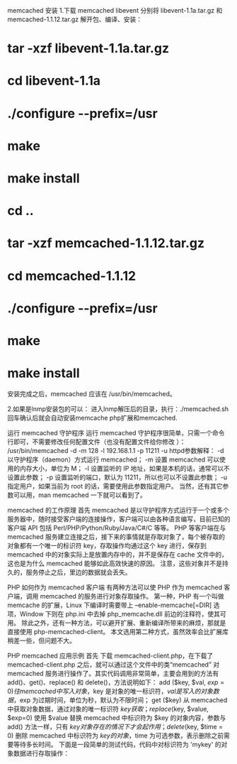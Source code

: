 memcached 安装
1.下载 memcached libevent
分别将 libevent-1.1a.tar.gz 和 memcached-1.1.12.tar.gz 解开包、编译、安装：
# tar -xzf libevent-1.1a.tar.gz
# cd libevent-1.1a
# ./configure --prefix=/usr
# make
# make install
# cd ..
# tar -xzf memcached-1.1.12.tar.gz
# cd memcached-1.1.12
# ./configure --prefix=/usr
# make
# make install
安装完成之后，memcached 应该在 /usr/bin/memcached。

2.如果是lnmp安装包的可以：
进入lnmp解压后的目录，执行：./memcached.sh
回车确认后就会自动安装memcache php扩展和memcached.

运行 memcached 守护程序
运行 memcached 守护程序很简单，只需一个命令行即可，不需要修改任何配置文件（也没有配置文件给你修改 ）：
/usr/bin/memcached -d -m 128 -l 192.168.1.1 -p 11211 -u httpd参数解释：
-d 以守护程序（daemon）方式运行 memcached；
-m 设置 memcached 可以使用的内存大小，单位为 M；
-l 设置监听的 IP 地址，如果是本机的话，通常可以不设置此参数；
-p 设置监听的端口，默认为 11211，所以也可以不设置此参数；
-u 指定用户，如果当前为 root 的话，需要使用此参数指定用户。
当然，还有其它参数可以用，man memcached 一下就可以看到了。

memcached 的工作原理
首先 memcached 是以守护程序方式运行于一个或多个服务器中，随时接受客户端的连接操作，客户端可以由各种语言编写，目前已知的客户端 API 包括 Perl/PHP/Python/Ruby/Java/C#/C 等等。
PHP 等客户端在与 memcached 服务建立连接之后，接下来的事情就是存取对象了，每个被存取的对象都有一个唯一的标识符 key，存取操作均通过这个 key 进行，保存到 memcached 中的对象实际上是放置内存中的，并不是保存在 cache 文件中的，这也是为什么 memcached 能够如此高效快速的原因。
注意，这些对象并不是持久的，服务停止之后，里边的数据就会丢失。

PHP 如何作为 memcached 客户端
有两种方法可以使 PHP 作为 memcached 客户端，调用 memcached 的服务进行对象存取操作。
第一种，PHP 有一个叫做 memcache 的扩展，Linux 下编译时需要带上 –enable-memcache[=DIR] 选项，Window 下则在 php.ini 中去掉 php_memcache.dll 前边的注释符，使其可用。
除此之外，还有一种方法，可以避开扩展、重新编译所带来的麻烦，那就是直接使用 php-memcached-client。
本文选用第二种方式，虽然效率会比扩展库稍差一些，但问题不大。

PHP memcached 应用示例
首先 下载 memcached-client.php，在下载了 memcached-client.php 之后，就可以通过这个文件中的类“memcached”
对 memcached 服务进行操作了。其实代码调用非常简单，主要会用到的方法有 add()、get()、replace() 和 delete()，方法说明如下：
add ($key, $val, $exp = 0)
往 memcached 中写入对象，$key 是对象的唯一标识符，$val 是写入的对象数据，$exp 为过期时间，单位为秒，默认为不限时间；
get ($key)
从 memcached 中获取对象数据，通过对象的唯一标识符 $key 获取；
replace ($key, $value, $exp=0)
使用 $value 替换 memcached 中标识符为 $key 的对象内容，参数与 add() 方法一样，只有 $key 对象存在的情况下才会起作用；
delete ($key, $time = 0)
删除 memcached 中标识符为 $key 的对象，$time 为可选参数，表示删除之前需要等待多长时间。
下面是一段简单的测试代码，代码中对标识符为 'mykey' 的对象数据进行存取操作：

